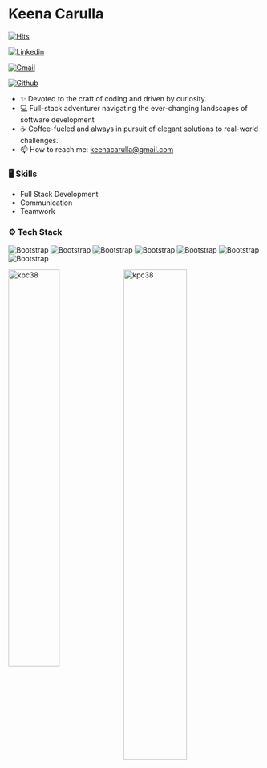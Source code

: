 # Keena Carulla

[![Hits](https://hits.seeyoufarm.com/api/count/incr/badge.svg?url=https%3A%2F%2Fgithub.com%2Fkpc38%2Fkpc38&count_bg=%2379C83D&title_bg=%23555555&icon=&icon_color=%23E7E7E7&title=Profile+Views&edge_flat=false)](https://hits.seeyoufarm.com)

[![Linkedin](https://img.shields.io/badge/-LinkedIn-blue?style=flat&logo=Linkedin&logoColor=white)](https://www.linkedin.com/in/keenacarulla)

[![Gmail](https://img.shields.io/badge/-Gmail-c14438?style=flat&logo=Gmail&logoColor=white)](mailto:keenacarulla@gmail.com)

[![Github](https://img.shields.io/github/followers/kpc38?label=Follow&style=social)](https://github.com/kpc38)

- ✨ Devoted to the craft of coding and driven by curiosity. 
- 💻 Full-stack adventurer navigating the ever-changing landscapes of software development
- ☕ Coffee-fueled and always in pursuit of elegant solutions to real-world challenges. 
- 📫 How to reach me: keenacarulla@gmail.com


### 🖥 Skills

- Full Stack Development
- Communication
- Teamwork
### ⚙️ Tech Stack

![Bootstrap](https://img.shields.io/badge/-Python-05122A?style=flat-square&logo=Python&color=8cadad) ![Bootstrap](https://img.shields.io/badge/-Java-05122A?style=flat-square&logo=Java&color=8cadad) ![Bootstrap](https://img.shields.io/badge/-JavaScript-05122A?style=flat-square&logo=JavaScript&color=8cadad) ![Bootstrap](https://img.shields.io/badge/-Vue.js-05122A?style=flat-square&logo=Vue.js&color=8cadad) ![Bootstrap](https://img.shields.io/badge/-PostgreSQL-05122A?style=flat-square&logo=PostgreSQL&color=8cadad) ![Bootstrap](https://img.shields.io/badge/-Visual%20Studio%20Code-05122A?style=flat-square&logo=Visual-Studio-Code&color=8cadad) ![Bootstrap](https://img.shields.io/badge/-IntelliJ-05122A?style=flat-square&logo=IntelliJ&color=8cadad)

<div>
  <img width="45%" align="left" src="https://github-readme-stats.vercel.app/api/top-langs?username=kpc38&show_icons=true&locale=en&layout=compact" alt="kpc38" />
  <img width="50%"  src="https://github-readme-streak-stats.herokuapp.com/?user=kpc38&" alt="kpc38" />
</div>

